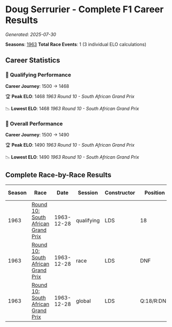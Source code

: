 # Doug Serrurier - Complete F1 Career Results

*Generated: 2025-07-30*

**Seasons**: [1963](../results/1963-season-report.md)
**Total Race Events**: 1 (3 individual ELO calculations)

## Career Statistics

### 🏁 Qualifying Performance
**Career Journey**: 1500 → 1468

🏆 **Peak ELO**: 1468
   *1963 Round 10 - South African Grand Prix*

📉 **Lowest ELO**: 1468
   *1963 Round 10 - South African Grand Prix*

### 🌟 Overall Performance
**Career Journey**: 1500 → 1490

🏆 **Peak ELO**: 1490
   *1963 Round 10 - South African Grand Prix*

📉 **Lowest ELO**: 1490
   *1963 Round 10 - South African Grand Prix*


## Complete Race-by-Race Results

| Season | Race | Date | Session | Constructor | Position | Starting ELO | ELO Change | Final ELO | Teammate |
|--------|------|------|---------|-------------|----------|--------------|------------|-----------|----------|
| 1963 | [Round 10: South African Grand Prix](../results/1963-season-report.md#round-10-south-african-grand-prix) | 1963-12-28 | qualifying | LDS | 18 | 1500 | -32 | 1468 | Sam Tingle |
| 1963 | [Round 10: South African Grand Prix](../results/1963-season-report.md#round-10-south-african-grand-prix) | 1963-12-28 | race | LDS | DNF | 1500 | N/A | 1500 | Sam Tingle |
| 1963 | [Round 10: South African Grand Prix](../results/1963-season-report.md#round-10-south-african-grand-prix) | 1963-12-28 | global | LDS | Q:18/R:DNF | 1500 | -10 | 1490 | Sam Tingle |
